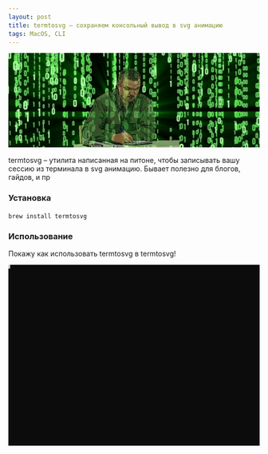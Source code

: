 ```yaml
---
layout: post
title: termtosvg – сохраняем консольный вывод в svg анимацию
tags: MacOS, CLI
---
```

![](https://raw.githubusercontent.com/tatarinovms/tatarinovms.github.io/master/images/posts/termtosvg/logo.webp)

termtosvg –  утилита написанная на питоне, чтобы записывать вашу сессию из терминала в svg анимацию. Бывает полезно для блогов, гайдов, и пр

### Установка

`brew install termtosvg`

### Использование

Покажу как использовать termtosvg в termtosvg!

![](https://raw.githubusercontent.com/tatarinovms/tatarinovms.github.io/master/images/posts/termtosvg/termtosvg.svg)